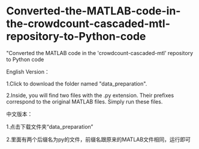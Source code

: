 # Converted-the-MATLAB-code-in-the-crowdcount-cascaded-mtl-repository-to-Python-code
"Converted the MATLAB code in the 'crowdcount-cascaded-mtl' repository to Python code

English Version：

1.Click to download the folder named "data_preparation".

2.Inside, you will find two files with the .py extension. Their prefixes correspond to the original MATLAB files. Simply run these files.

中文版本：

1.点击下载文件夹“data_preparation”

2.里面有两个后缀名为py的文件，前缀名跟原来的MATLAB文件相同，运行即可

